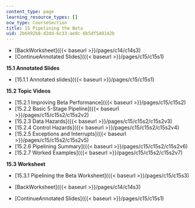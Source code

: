 ```yaml
---
content_type: page
learning_resource_types: []
ocw_type: CourseSection
title: 15 Pipelining the Beta
uid: 2b6492b8-d2dd-6c33-ae0c-6b5df540142b
---
```


*   [BackWorksheet]({{< baseurl >}}/pages/c14/c14s3)
*   [ContinueAnnotated Slides]({{< baseurl >}}/pages/c15/c15s1)

**15.1 Annotated Slides**

*   [15.1.1 Annotated slides]({{< baseurl >}}/pages/c15/c15s1)

**15.2 Topic Videos**

*   [15.2.1 Improving Beta Performance]({{< baseurl >}}/pages/c15/c15s2)
*   [15.2.2 Basic 5-Stage Pipeline]({{< baseurl >}}/pages/c15/c15s2/c15s2v2)
*   [15.2.3 Data Hazards]({{< baseurl >}}/pages/c15/c15s2/c15s2v3)
*   [15.2.4 Control Hazards]({{< baseurl >}}/pages/c15/c15s2/c15s2v4)
*   [15.2.5 Exceptions and Interrupts]({{< baseurl >}}/pages/c15/c15s2/c15s2v5)
*   [15.2.6 Pipelining Summary]({{< baseurl >}}/pages/c15/c15s2/c15s2v6)
*   [15.2.7 Worked Examples]({{< baseurl >}}/pages/c15/c15s2/c15s2v7)

**15.3 Worksheet**

*   [15.3.1 Pipelining the Beta Worksheet]({{< baseurl >}}/pages/c15/c15s3)

*   [BackWorksheet]({{< baseurl >}}/pages/c14/c14s3)
*   [ContinueAnnotated Slides]({{< baseurl >}}/pages/c15/c15s1)